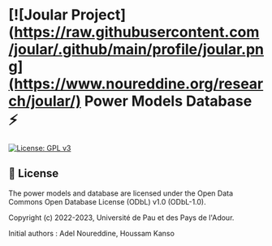 # [![Joular Project](https://raw.githubusercontent.com/joular/.github/main/profile/joular.png](https://www.noureddine.org/research/joular/) Power Models Database :zap:

[![License: GPL v3](https://img.shields.io/badge/License-ODbLv1.0-blue)](https://opendatacommons.org/licenses/odbl/1-0/)

## :newspaper: License

The power models and database are licensed under the Open Data Commons Open Database License (ODbL) v1.0 (ODbL-1.0).

Copyright (c) 2022-2023, Université de Pau et des Pays de l'Adour.

Initial authors : Adel Noureddine, Houssam Kanso